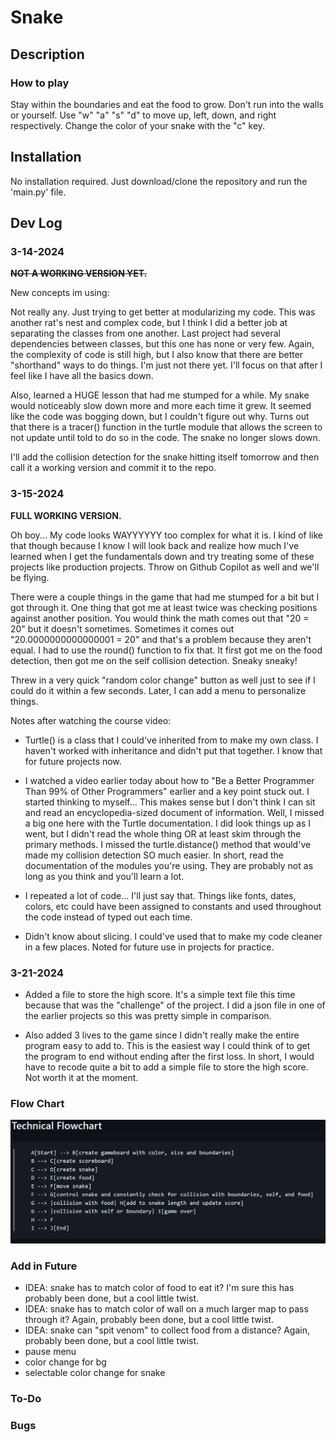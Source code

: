 # Snake

## Description

### **How to play**

Stay within the boundaries and eat the food to grow. Don't run into the walls or yourself. Use "w" "a" "s" "d" to move up, left, down, and right respectively. Change the color of your snake with the "c" key.

## Installation

No installation required. Just download/clone the repository and run the 'main.py' file.

## Dev Log

### 3-14-2024

~~**NOT A WORKING VERSION YET.**~~

New concepts im using:

Not really any. Just trying to get better at modularizing my code. This was another rat's nest and complex code, but I think I did a better job at separating the classes from one another. Last project had several dependencies between classes, but this one has none or very few. Again, the complexity of code is still high, but I also know that there are better "shorthand" ways to do things. I'm just not there yet. I'll focus on that after I feel like I have all the basics down.

Also, learned a HUGE lesson that had me stumped for a while. My snake would noticeably slow down more and more each time it grew. It seemed like the code was bogging down, but I couldn't figure out why. Turns out that there is a tracer() function in the turtle module that allows the screen to not update until told to do so in the code. The snake no longer slows down.

I'll add the collision detection for the snake hitting itself tomorrow and then call it a working version and commit it to the repo.

### 3-15-2024

**FULL WORKING VERSION.**

Oh boy... My code looks WAYYYYYY too complex for what it is. I kind of like that though because I know I will look back and realize how much I've learned when I get the fundamentals down and try treating some of these projects like production projects. Throw on Github Copilot as well and we'll be flying.

There were a couple things in the game that had me stumped for a bit but I got through it. One thing that got me at least twice was checking positions against another position. You would think the math comes out that "20 = 20" but it doesn't sometimes. Sometimes it comes out "20.0000000000000001 = 20" and that's a problem because they aren't equal. I had to use the round() function to fix that. It first got me on the food detection, then got me on the self collision detection. Sneaky sneaky!

Threw in a very quick "random color change" button as well just to see if I could do it within a few seconds. Later, I can add a menu to personalize things.

Notes after watching the course video:

* Turtle() is a class that I could've inherited from to make my own class. I haven't worked with inheritance and didn't put that together. I know that for future projects now.

* I watched a video earlier today about how to "Be a Better Programmer Than 99% of Other Programmers" earlier and a key point stuck out. I started thinking to myself... This makes sense but I don't think I can sit and read an encyclopedia-sized document of information. Well, I missed a big one here with the Turtle documentation. I did look things up as I went, but I didn't read the whole thing OR at least skim through the primary methods. I missed the turtle.distance() method that would've made my collision detection SO much easier. In short, read the documentation of the modules you're using. They are probably not as long as you think and you'll learn a lot.

* I repeated a lot of code... I'll just say that. Things like fonts, dates, colors, etc could have been assigned to constants and used throughout the code instead of typed out each time.

* Didn't know about slicing. I could've used that to make my code cleaner in a few places. Noted for future use in projects for practice.

### 3-21-2024

* Added a file to store the high score. It's a simple text file this time because that was the "challenge" of the project. I did a json file in one of the earlier projects so this was pretty simple in comparison.

* Also added 3 lives to the game since I didn't really make the entire program easy to add to. This is the easiest way I could think of to get the program to end without ending after the first loss. In short, I would have to recode quite a bit to add a simple file to store the high score. Not worth it at the moment.

### **Flow Chart**

![Flow Chart for Snake Game](flowchart.png)

### **Add in Future**

* IDEA: snake has to match color of food to eat it? I'm sure this has probably been done, but a cool little twist.
* IDEA: snake has to match color of wall on a much larger map to pass through it? Again, probably been done, but a cool little twist.
* IDEA: snake can "spit venom" to collect food from a distance? Again, probably been done, but a cool little twist.
* pause menu
* color change for bg
* selectable color change for snake

### **To-Do**

### **Bugs**
